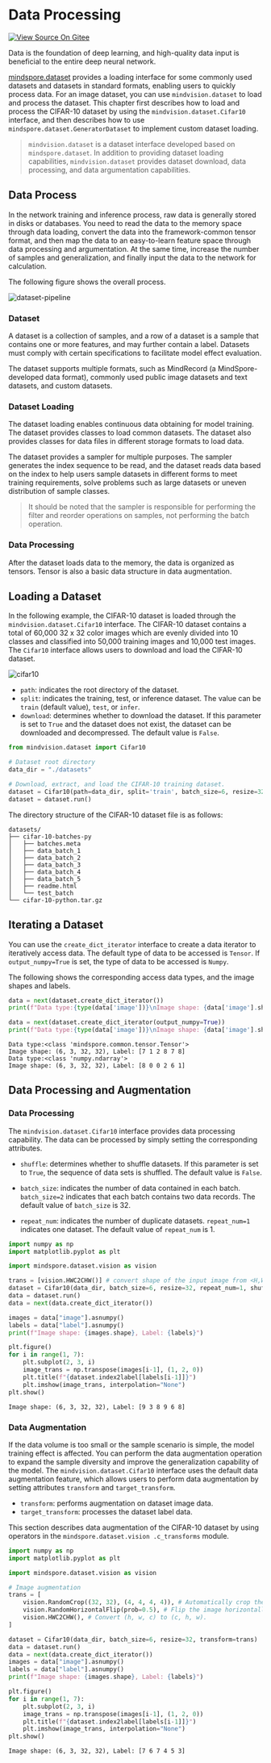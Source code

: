 # Data Processing

[![View Source On Gitee](https://mindspore-website.obs.cn-north-4.myhuaweicloud.com/website-images/r1.8/resource/_static/logo_source_en.png)](https://gitee.com/mindspore/docs/blob/r1.8/tutorials/source_en/beginner/dataset.md)

Data is the foundation of deep learning, and high-quality data input is beneficial to the entire deep neural network.

[mindspore.dataset](https://www.mindspore.cn/docs/en/r1.8/api_python/mindspore.dataset.html) provides a loading interface for some commonly used datasets and datasets in standard formats, enabling users to quickly process data. For an image dataset, you can use `mindvision.dataset` to load and process the dataset. This chapter first describes how to load and process the CIFAR-10 dataset by using the `mindvision.dataset.Cifar10` interface, and then describes how to use `mindspore.dataset.GeneratorDataset` to implement custom dataset loading.

> `mindvision.dataset` is a dataset interface developed based on `mindspore.dataset`. In addition to providing dataset loading capabilities, `mindvision.dataset` provides dataset download, data processing, and data argumentation capabilities.

## Data Process

In the network training and inference process, raw data is generally stored in disks or databases. You need to read the data to the memory space through data loading, convert the data into the framework-common tensor format, and then map the data to an easy-to-learn feature space through data processing and argumentation. At the same time, increase the number of samples and generalization, and finally input the data to the network for calculation.

The following figure shows the overall process.

![dataset-pipeline](https://mindspore-website.obs.cn-north-4.myhuaweicloud.com/website-images/r1.8/tutorials/source_zh_cn/beginner/images/dataset_pipeline.png)

### Dataset

A dataset is a collection of samples, and a row of a dataset is a sample that contains one or more features, and may further contain a label. Datasets must comply with certain specifications to facilitate model effect evaluation.

The dataset supports multiple formats, such as MindRecord (a MindSpore-developed data format), commonly used public image datasets and text datasets, and custom datasets.

### Dataset Loading

The dataset loading enables continuous data obtaining for model training. The dataset provides classes to load common datasets. The dataset also provides classes for data files in different storage formats to load data.

The dataset provides a sampler for multiple purposes. The sampler generates the index sequence to be read, and the dataset reads data based on the index to help users sample datasets in different forms to meet training requirements, solve problems such as large datasets or uneven distribution of sample classes.

> It should be noted that the sampler is responsible for performing the filter and reorder operations on samples, not performing the batch operation.

### Data Processing

After the dataset loads data to the memory, the data is organized as tensors. Tensor is also a basic data structure in data augmentation.

## Loading a Dataset

In the following example, the CIFAR-10 dataset is loaded through the `mindvision.dataset.Cifar10` interface. The CIFAR-10 dataset contains a total of 60,000 32 x 32 color images which are evenly divided into 10 classes and classified into 50,000 training images and 10,000 test images. The `Cifar10` interface allows users to download and load the CIFAR-10 dataset.

![cifar10](https://mindspore-website.obs.cn-north-4.myhuaweicloud.com/website-images/r1.8/tutorials/source_zh_cn/beginner/images/cifar10.jpg)

+ `path`: indicates the root directory of the dataset.
+ `split`: indicates the training, test, or inference dataset. The value can be `train` (default value), `test`, or `infer`.
+ `download`: determines whether to download the dataset. If this parameter is set to `True` and the dataset does not exist, the dataset can be downloaded and decompressed. The default value is `False`.

```python
from mindvision.dataset import Cifar10

# Dataset root directory
data_dir = "./datasets"

# Download, extract, and load the CIFAR-10 training dataset.
dataset = Cifar10(path=data_dir, split='train', batch_size=6, resize=32, download=True)
dataset = dataset.run()
```

The directory structure of the CIFAR-10 dataset file is as follows:

```text
datasets/
├── cifar-10-batches-py
│   ├── batches.meta
│   ├── data_batch_1
│   ├── data_batch_2
│   ├── data_batch_3
│   ├── data_batch_4
│   ├── data_batch_5
│   ├── readme.html
│   └── test_batch
└── cifar-10-python.tar.gz
```

## Iterating a Dataset

You can use the `create_dict_iterator` interface to create a data iterator to iteratively access data. The default type of data to be accessed is `Tensor`. If `output_numpy=True` is set, the type of data to be accessed is `Numpy`.

The following shows the corresponding access data types, and the image shapes and labels.

```python
data = next(dataset.create_dict_iterator())
print(f"Data type:{type(data['image'])}\nImage shape: {data['image'].shape}, Label: {data['label']}")

data = next(dataset.create_dict_iterator(output_numpy=True))
print(f"Data type:{type(data['image'])}\nImage shape: {data['image'].shape}, Label: {data['label']}")
```

```text
Data type:<class 'mindspore.common.tensor.Tensor'>
Image shape: (6, 3, 32, 32), Label: [7 1 2 8 7 8]
Data type:<class 'numpy.ndarray'>
Image shape: (6, 3, 32, 32), Label: [8 0 0 2 6 1]
```

## Data Processing and Augmentation

### Data Processing

The `mindvision.dataset.Cifar10` interface provides data processing capability. The data can be processed by simply setting the corresponding attributes.

+ `shuffle`: determines whether to shuffle datasets. If this parameter is set to `True`, the sequence of data sets is shuffled. The default value is `False`.

+ `batch_size`: indicates the number of data contained in each batch. `batch_size=2` indicates that each batch contains two data records. The default value of `batch_size` is 32.

+ `repeat_num`: indicates the number of duplicate datasets. `repeat_num=1` indicates one dataset. The default value of `repeat_num` is 1.

```python
import numpy as np
import matplotlib.pyplot as plt

import mindspore.dataset.vision as vision

trans = [vision.HWC2CHW()] # convert shape of the input image from <H,W,C> to <C,H,W>
dataset = Cifar10(data_dir, batch_size=6, resize=32, repeat_num=1, shuffle=True, transform=trans)
data = dataset.run()
data = next(data.create_dict_iterator())

images = data["image"].asnumpy()
labels = data["label"].asnumpy()
print(f"Image shape: {images.shape}, Label: {labels}")

plt.figure()
for i in range(1, 7):
    plt.subplot(2, 3, i)
    image_trans = np.transpose(images[i-1], (1, 2, 0))
    plt.title(f"{dataset.index2label[labels[i-1]]}")
    plt.imshow(image_trans, interpolation="None")
plt.show()
```

```text
Image shape: (6, 3, 32, 32), Label: [9 3 8 9 6 8]
```

### Data Augmentation

If the data volume is too small or the sample scenario is simple, the model training effect is affected. You can perform the data augmentation operation to expand the sample diversity and improve the generalization capability of the model.
The `mindvision.dataset.Cifar10` interface uses the default data augmentation feature, which allows users to perform data augmentation by setting attributes `transform` and `target_transform`.

+ `transform`: performs augmentation on dataset image data.
+ `target_transform`: processes the dataset label data.

This section describes data augmentation of the CIFAR-10 dataset by using operators in the `mindspore.dataset.vision .c_transforms` module.

```python
import numpy as np
import matplotlib.pyplot as plt

import mindspore.dataset.vision as vision

# Image augmentation
trans = [
    vision.RandomCrop((32, 32), (4, 4, 4, 4)), # Automatically crop the image.
    vision.RandomHorizontalFlip(prob=0.5), # Flip the image horizontally at random.
    vision.HWC2CHW(), # Convert (h, w, c) to (c, h, w).
]

dataset = Cifar10(data_dir, batch_size=6, resize=32, transform=trans)
data = dataset.run()
data = next(data.create_dict_iterator())
images = data["image"].asnumpy()
labels = data["label"].asnumpy()
print(f"Image shape: {images.shape}, Label: {labels}")

plt.figure()
for i in range(1, 7):
    plt.subplot(2, 3, i)
    image_trans = np.transpose(images[i-1], (1, 2, 0))
    plt.title(f"{dataset.index2label[labels[i-1]]}")
    plt.imshow(image_trans, interpolation="None")
plt.show()
```

```text
Image shape: (6, 3, 32, 32), Label: [7 6 7 4 5 3]
```
